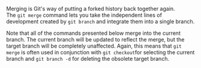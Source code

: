 Merging is Git's way of putting a forked history back together again. The `git merge` command lets you take the independent lines of development created by `git branch` and integrate them into a single branch.

Note that all of the commands presented below merge into the current branch. The current branch will be updated to reflect the merge, but the target branch will be completely unaffected. Again, this means that `git merge` is often used in conjunction with `git checkout`for selecting the current branch and `git branch -d` for deleting the obsolete target branch.